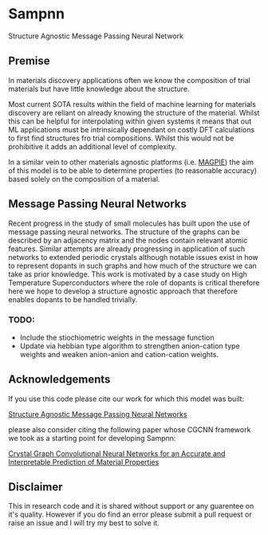 # Sampnn
Structure Agnostic Message Passing Neural Network

## Premise
In materials discovery applications often we know the composition of trial materials but have little knowledge about the structure.

Most current SOTA results within the field of machine learning for materials discovery are reliant on already knowing the structure of the material. Whilst this can be helpful for interpolating within given systems it means that out ML applications must be intrinsically  dependant on costly DFT calculations to first find structures fro trial compositions. Whilst this would not be prohibitive it adds an additional level of complexity.

In a similar vein to other materials agnostic platforms (i.e. [MAGPIE](http://oqmd.org/static/analytics/magpie/doc/)) the aim of this model is to be able to determine properties (to reasonable accuracy) based solely on the composition of a material.

## Message Passing Neural Networks
Recent progress in the study of small molecules has built upon the use of message passing neural networks. The structure of the graphs can be described by an adjacency matrix and the nodes contain relevant atomic features. Similar attempts are already progressing in application of such networks to extended periodic crystals although notable issues exist in how to represent dopants in such graphs and how much of the structure we can take as prior knowledge. This work is motivated by a case study on High Temperature Superconductors where the role of dopants is critical therefore here we hope to develop a structure agnostic approach that therefore enables dopants to be handled trivially.

### TODO:
* Include the stiochiometric weights in the message function
* Update via hebbian type algorithm to strengthen anion-cation type weights and weaken anion-anion and cation-cation weights.

## Acknowledgements

If you use this code please cite our work for which this model was built:

[Structure Agnostic Message Passing Neural Networks](http://www.tcm.phy.cam.ac.uk/profiles/reag2/)

please also consider citing the following paper whose CGCNN framework we took as a starting point for developing Sampnn:

[Crystal Graph Convolutional Neural Networks for an Accurate and Interpretable Prediction of Material Properties](https://link.aps.org/doi/10.1103/PhysRevLett.120.145301)

## Disclaimer
This in research code and it is shared without support or any guarentee on it's quality. However if you do find an error please submit a pull request or raise an issue and I will try my best to solve it.